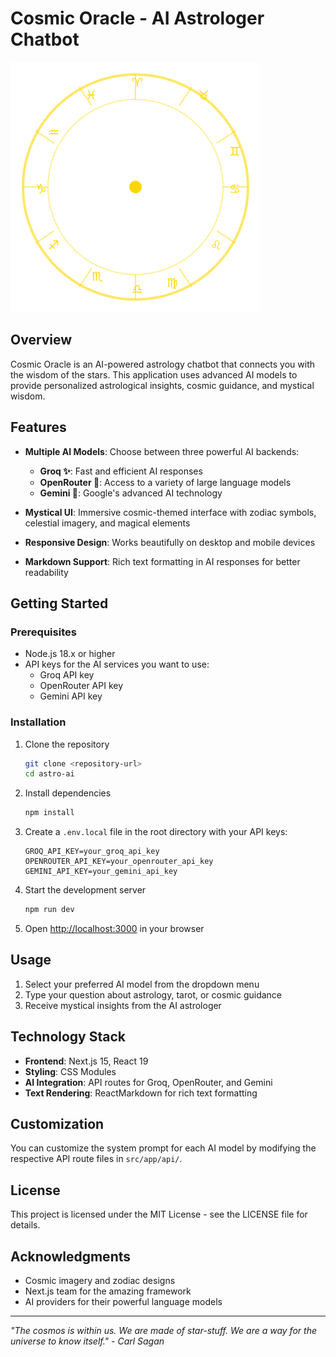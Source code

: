 # Cosmic Oracle - AI Astrologer Chatbot

![Cosmic Oracle](/public/zodiac-wheel.svg)

## Overview

Cosmic Oracle is an AI-powered astrology chatbot that connects you with the wisdom of the stars. This application uses advanced AI models to provide personalized astrological insights, cosmic guidance, and mystical wisdom.

## Features

- **Multiple AI Models**: Choose between three powerful AI backends:
  - **Groq ✨**: Fast and efficient AI responses
  - **OpenRouter 🌌**: Access to a variety of large language models
  - **Gemini 🔮**: Google's advanced AI technology

- **Mystical UI**: Immersive cosmic-themed interface with zodiac symbols, celestial imagery, and magical elements

- **Responsive Design**: Works beautifully on desktop and mobile devices

- **Markdown Support**: Rich text formatting in AI responses for better readability

## Getting Started

### Prerequisites

- Node.js 18.x or higher
- API keys for the AI services you want to use:
  - Groq API key
  - OpenRouter API key
  - Gemini API key

### Installation

1. Clone the repository
   ```bash
   git clone <repository-url>
   cd astro-ai
   ```

2. Install dependencies
   ```bash
   npm install
   ```

3. Create a `.env.local` file in the root directory with your API keys:
   ```
   GROQ_API_KEY=your_groq_api_key
   OPENROUTER_API_KEY=your_openrouter_api_key
   GEMINI_API_KEY=your_gemini_api_key
   ```

4. Start the development server
   ```bash
   npm run dev
   ```

5. Open [http://localhost:3000](http://localhost:3000) in your browser

## Usage

1. Select your preferred AI model from the dropdown menu
2. Type your question about astrology, tarot, or cosmic guidance
3. Receive mystical insights from the AI astrologer

## Technology Stack

- **Frontend**: Next.js 15, React 19
- **Styling**: CSS Modules
- **AI Integration**: API routes for Groq, OpenRouter, and Gemini
- **Text Rendering**: ReactMarkdown for rich text formatting

## Customization

You can customize the system prompt for each AI model by modifying the respective API route files in `src/app/api/`.

## License

This project is licensed under the MIT License - see the LICENSE file for details.

## Acknowledgments

- Cosmic imagery and zodiac designs
- Next.js team for the amazing framework
- AI providers for their powerful language models

---

*"The cosmos is within us. We are made of star-stuff. We are a way for the universe to know itself." - Carl Sagan*
